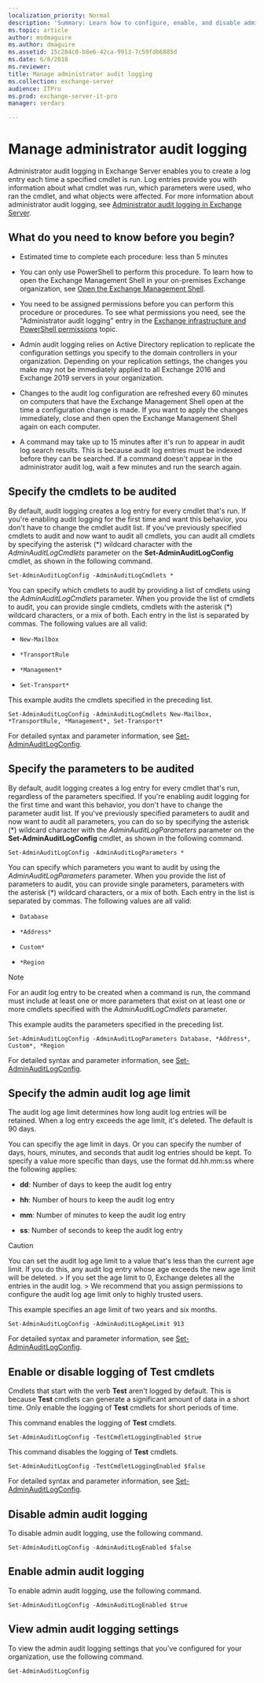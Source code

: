 ```yaml
---
localization_priority: Normal
description: 'Summary: Learn how to configure, enable, and disable administrator audit logging in Exchange Server, and how to view the admit audit log settings.'
ms.topic: article
author: msdmaguire
ms.author: dmaguire
ms.assetid: 15c284c0-b8e6-42ca-9913-7c59fdb6885d
ms.date: 6/8/2018
ms.reviewer: 
title: Manage administrator audit logging
ms.collection: exchange-server
audience: ITPro
ms.prod: exchange-server-it-pro
manager: serdars

---
```


# Manage administrator audit logging

Administrator audit logging in Exchange Server enables you to create a log entry each time a specified cmdlet is run. Log entries provide you with information about what cmdlet was run, which parameters were used, who ran the cmdlet, and what objects were affected. For more information about administrator audit logging, see [Administrator audit logging in Exchange Server](admin-audit-logging.md).

## What do you need to know before you begin?

- Estimated time to complete each procedure: less than 5 minutes

- You can only use PowerShell to perform this procedure. To learn how to open the Exchange Management Shell in your on-premises Exchange organization, see [Open the Exchange Management Shell](https://docs.microsoft.com/powershell/exchange/exchange-server/open-the-exchange-management-shell).

- You need to be assigned permissions before you can perform this procedure or procedures. To see what permissions you need, see the "Administrator audit logging" entry in the [Exchange infrastructure and PowerShell permissions](../../permissions/feature-permissions/infrastructure-permissions.md) topic.

- Admin audit logging relies on Active Directory replication to replicate the configuration settings you specify to the domain controllers in your organization. Depending on your replication settings, the changes you make may not be immediately applied to all Exchange 2016 and Exchange 2019 servers in your organization.

- Changes to the audit log configuration are refreshed every 60 minutes on computers that have the Exchange Management Shell open at the time a configuration change is made. If you want to apply the changes immediately, close and then open the Exchange Management Shell again on each computer.

- A command may take up to 15 minutes after it's run to appear in audit log search results. This is because audit log entries must be indexed before they can be searched. If a command doesn't appear in the administrator audit log, wait a few minutes and run the search again.

## Specify the cmdlets to be audited
<a name="cmdlets"> </a>

By default, audit logging creates a log entry for every cmdlet that's run. If you're enabling audit logging for the first time and want this behavior, you don't have to change the cmdlet audit list. If you've previously specified cmdlets to audit and now want to audit all cmdlets, you can audit all cmdlets by specifying the asterisk (\*) wildcard character with the _AdminAuditLogCmdlets_ parameter on the **Set-AdminAuditLogConfig** cmdlet, as shown in the following command.

```
Set-AdminAuditLogConfig -AdminAuditLogCmdlets *
```

You can specify which cmdlets to audit by providing a list of cmdlets using the _AdminAuditLogCmdlets_ parameter. When you provide the list of cmdlets to audit, you can provide single cmdlets, cmdlets with the asterisk (\*) wildcard characters, or a mix of both. Each entry in the list is separated by commas. The following values are all valid:

- `New-Mailbox`

- `*TransportRule`

- `*Management*`

- `Set-Transport*`

This example audits the cmdlets specified in the preceding list.

```
Set-AdminAuditLogConfig -AdminAuditLogCmdlets New-Mailbox, *TransportRule, *Management*, Set-Transport*
```

For detailed syntax and parameter information, see [Set-AdminAuditLogConfig](http://technet.microsoft.com/library/9d77294d-a501-4af6-8c3b-753235c741a7.aspx).

## Specify the parameters to be audited
<a name="parameters"> </a>

By default, audit logging creates a log entry for every cmdlet that's run, regardless of the parameters specified. If you're enabling audit logging for the first time and want this behavior, you don't have to change the parameter audit list. If you've previously specified parameters to audit and now want to audit all parameters, you can do so by specifying the asterisk (\*) wildcard character with the _AdminAuditLogParameters_ parameter on the **Set-AdminAuditLogConfig** cmdlet, as shown in the following command.

```
Set-AdminAuditLogConfig -AdminAuditLogParameters *
```

You can specify which parameters you want to audit by using the _AdminAuditLogParameters_ parameter. When you provide the list of parameters to audit, you can provide single parameters, parameters with the asterisk (\*) wildcard characters, or a mix of both. Each entry in the list is separated by commas. The following values are all valid:

- `Database`

- `*Address*`

- `Custom*`

- `*Region`

> [!NOTE]
> For an audit log entry to be created when a command is run, the command must include at least one or more parameters that exist on at least one or more cmdlets specified with the _AdminAuditLogCmdlets_ parameter.

This example audits the parameters specified in the preceding list.

```
Set-AdminAuditLogConfig -AdminAuditLogParameters Database, *Address*, Custom*, *Region
```

For detailed syntax and parameter information, see [Set-AdminAuditLogConfig](http://technet.microsoft.com/library/9d77294d-a501-4af6-8c3b-753235c741a7.aspx).

## Specify the admin audit log age limit
<a name="agelimit"> </a>

The audit log age limit determines how long audit log entries will be retained. When a log entry exceeds the age limit, it's deleted. The default is 90 days.

You can specifiy the age limit in days. Or you can specify the number of days, hours, minutes, and seconds that audit log entries should be kept. To specify a value more specific than days, use the format dd.hh.mm:ss where the following applies:

- **dd**: Number of days to keep the audit log entry

- **hh**: Number of hours to keep the audit log entry

- **mm**: Number of minutes to keep the audit log entry

- **ss**: Number of seconds to keep the audit log entry

> [!CAUTION]
> You can set the audit log age limit to a value that's less than the current age limit. If you do this, any audit log entry whose age exceeds the new age limit will be deleted. > If you set the age limit to 0, Exchange deletes all the entries in the audit log. > We recommend that you assign permissions to configure the audit log age limit only to highly trusted users.

This example specifies an age limit of two years and six months.

```
Set-AdminAuditLogConfig -AdminAuditLogAgeLimit 913
```

For detailed syntax and parameter information, see [Set-AdminAuditLogConfig](http://technet.microsoft.com/library/9d77294d-a501-4af6-8c3b-753235c741a7.aspx).

## Enable or disable logging of Test cmdlets
<a name="testcmdlets"> </a>

Cmdlets that start with the verb **Test** aren't logged by default. This is because **Test** cmdlets can generate a significant amount of data in a short time. Only enable the logging of **Test** cmdlets for short periods of time.

This command enables the logging of **Test** cmdlets.

```
Set-AdminAuditLogConfig -TestCmdletLoggingEnabled $true
```

This command disables the logging of **Test** cmdlets.

```
Set-AdminAuditLogConfig -TestCmdletLoggingEnabled $false
```

For detailed syntax and parameter information, see [Set-AdminAuditLogConfig](http://technet.microsoft.com/library/9d77294d-a501-4af6-8c3b-753235c741a7.aspx).

## Disable admin audit logging
<a name="disable"> </a>

To disable admin audit logging, use the following command.

```
Set-AdminAuditLogConfig -AdminAuditLogEnabled $false
```

## Enable admin audit logging
<a name="enable"> </a>

To enable admin audit logging, use the following command.

```
Set-AdminAuditLogConfig -AdminAuditLogEnabled $true
```

## View admin audit logging settings
<a name="viewauditlog"> </a>

To view the admin audit logging settings that you've configured for your organization, use the following command.

```
Get-AdminAuditLogConfig
```
